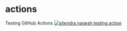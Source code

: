 # actions
Testing GitHub Actions
[![sitendra nagesh testing action](https://github.com/sitendranagesh/actions/actions/workflows/test.yml/badge.svg)](https://github.com/sitendranagesh/actions/actions/workflows/test.yml)

